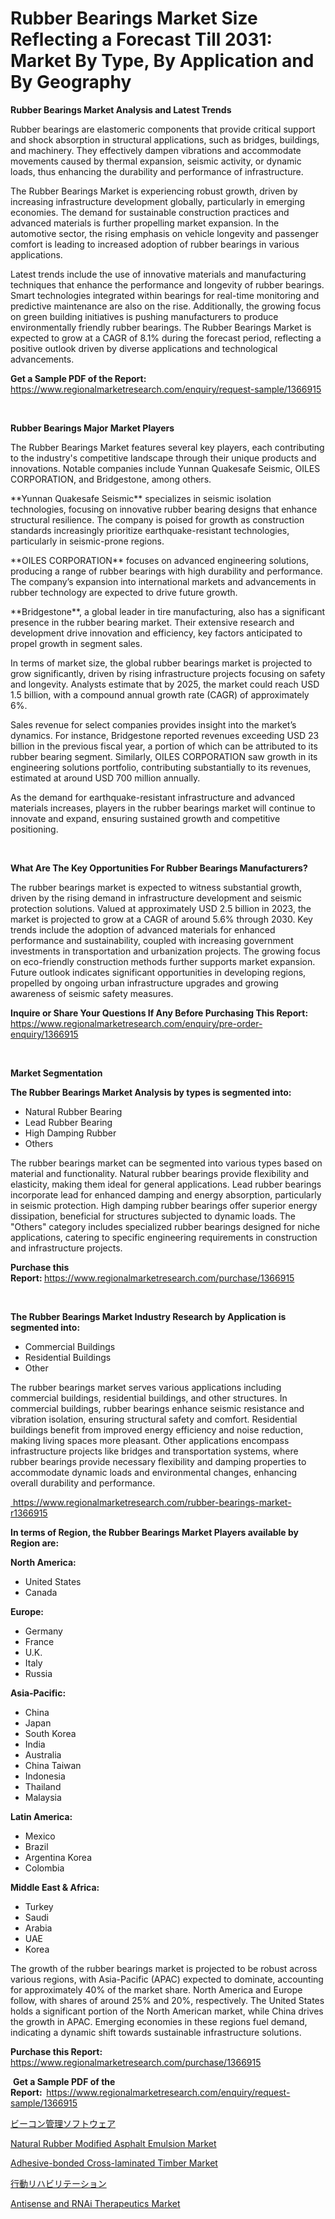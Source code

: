 <p><h1>Rubber Bearings Market Size Reflecting a Forecast Till 2031: Market By Type, By Application and By Geography</h1></p><p><strong>Rubber Bearings Market Analysis and Latest Trends</strong></p>
<p><p>Rubber bearings are elastomeric components that provide critical support and shock absorption in structural applications, such as bridges, buildings, and machinery. They effectively dampen vibrations and accommodate movements caused by thermal expansion, seismic activity, or dynamic loads, thus enhancing the durability and performance of infrastructure.</p><p>The Rubber Bearings Market is experiencing robust growth, driven by increasing infrastructure development globally, particularly in emerging economies. The demand for sustainable construction practices and advanced materials is further propelling market expansion. In the automotive sector, the rising emphasis on vehicle longevity and passenger comfort is leading to increased adoption of rubber bearings in various applications.</p><p>Latest trends include the use of innovative materials and manufacturing techniques that enhance the performance and longevity of rubber bearings. Smart technologies integrated within bearings for real-time monitoring and predictive maintenance are also on the rise. Additionally, the growing focus on green building initiatives is pushing manufacturers to produce environmentally friendly rubber bearings. The Rubber Bearings Market is expected to grow at a CAGR of 8.1% during the forecast period, reflecting a positive outlook driven by diverse applications and technological advancements.</p></p>
<p><strong>Get a Sample PDF of the Report:&nbsp;</strong> <a href="https://www.regionalmarketresearch.com/enquiry/request-sample/1366915">https://www.regionalmarketresearch.com/enquiry/request-sample/1366915</a></p>
<p>&nbsp;</p>
<p><strong>Rubber Bearings Major Market Players</strong></p>
<p><p>The Rubber Bearings Market features several key players, each contributing to the industry's competitive landscape through their unique products and innovations. Notable companies include Yunnan Quakesafe Seismic, OILES CORPORATION, and Bridgestone, among others.</p><p>**Yunnan Quakesafe Seismic** specializes in seismic isolation technologies, focusing on innovative rubber bearing designs that enhance structural resilience. The company is poised for growth as construction standards increasingly prioritize earthquake-resistant technologies, particularly in seismic-prone regions.</p><p>**OILES CORPORATION** focuses on advanced engineering solutions, producing a range of rubber bearings with high durability and performance. The company’s expansion into international markets and advancements in rubber technology are expected to drive future growth.</p><p>**Bridgestone**, a global leader in tire manufacturing, also has a significant presence in the rubber bearing market. Their extensive research and development drive innovation and efficiency, key factors anticipated to propel growth in segment sales.</p><p>In terms of market size, the global rubber bearings market is projected to grow significantly, driven by rising infrastructure projects focusing on safety and longevity. Analysts estimate that by 2025, the market could reach USD 1.5 billion, with a compound annual growth rate (CAGR) of approximately 6%.</p><p>Sales revenue for select companies provides insight into the market’s dynamics. For instance, Bridgestone reported revenues exceeding USD 23 billion in the previous fiscal year, a portion of which can be attributed to its rubber bearing segment. Similarly, OILES CORPORATION saw growth in its engineering solutions portfolio, contributing substantially to its revenues, estimated at around USD 700 million annually.</p><p>As the demand for earthquake-resistant infrastructure and advanced materials increases, players in the rubber bearings market will continue to innovate and expand, ensuring sustained growth and competitive positioning.</p></p>
<p>&nbsp;</p>
<p><strong>What Are The Key Opportunities For Rubber Bearings Manufacturers?</strong></p>
<p><p>The rubber bearings market is expected to witness substantial growth, driven by the rising demand in infrastructure development and seismic protection solutions. Valued at approximately USD 2.5 billion in 2023, the market is projected to grow at a CAGR of around 5.6% through 2030. Key trends include the adoption of advanced materials for enhanced performance and sustainability, coupled with increasing government investments in transportation and urbanization projects. The growing focus on eco-friendly construction methods further supports market expansion. Future outlook indicates significant opportunities in developing regions, propelled by ongoing urban infrastructure upgrades and growing awareness of seismic safety measures.</p></p>
<p><strong>Inquire or Share Your Questions If Any Before Purchasing This Report:</strong> <a href="https://www.regionalmarketresearch.com/enquiry/pre-order-enquiry/1366915">https://www.regionalmarketresearch.com/enquiry/pre-order-enquiry/1366915</a></p>
<p>&nbsp;</p>
<p><strong>Market Segmentation</strong></p>
<p><strong>The Rubber Bearings Market Analysis by types is segmented into:</strong></p>
<p><ul><li>Natural Rubber Bearing</li><li>Lead Rubber Bearing</li><li>High Damping Rubber</li><li>Others</li></ul></p>
<p><p>The rubber bearings market can be segmented into various types based on material and functionality. Natural rubber bearings provide flexibility and elasticity, making them ideal for general applications. Lead rubber bearings incorporate lead for enhanced damping and energy absorption, particularly in seismic protection. High damping rubber bearings offer superior energy dissipation, beneficial for structures subjected to dynamic loads. The "Others" category includes specialized rubber bearings designed for niche applications, catering to specific engineering requirements in construction and infrastructure projects.</p></p>
<p><strong>Purchase this Report:&nbsp;</strong><a href="https://www.regionalmarketresearch.com/purchase/1366915">https://www.regionalmarketresearch.com/purchase/1366915</a></p>
<p>&nbsp;</p>
<p><strong>The Rubber Bearings Market Industry Research by Application is segmented into:</strong></p>
<p><ul><li>Commercial Buildings</li><li>Residential Buildings</li><li>Other</li></ul></p>
<p><p>The rubber bearings market serves various applications including commercial buildings, residential buildings, and other structures. In commercial buildings, rubber bearings enhance seismic resistance and vibration isolation, ensuring structural safety and comfort. Residential buildings benefit from improved energy efficiency and noise reduction, making living spaces more pleasant. Other applications encompass infrastructure projects like bridges and transportation systems, where rubber bearings provide necessary flexibility and damping properties to accommodate dynamic loads and environmental changes, enhancing overall durability and performance.</p></p>
<p><a href="https://www.regionalmarketresearch.com/rubber-bearings-market-r1366915">&nbsp;https://www.regionalmarketresearch.com/rubber-bearings-market-r1366915</a></p>
<p><strong>In terms of Region, the Rubber Bearings Market Players available by Region are:</strong></p>
<p>
    <p> <strong> North America: </strong>
        <ul>
            <li>United States</li>
            <li>Canada</li>
        </ul>
        </p> 
    <p> <strong> Europe: </strong>
        <ul>
            <li>Germany</li>
            <li>France</li>
            <li>U.K.</li>
            <li>Italy</li>
            <li>Russia</li>
        </ul>
        </p> 
    <p> <strong> Asia-Pacific: </strong>
        <ul>
            <li>China</li>
            <li>Japan</li>
            <li>South Korea</li>
            <li>India</li>
            <li>Australia</li>
            <li>China Taiwan</li>
            <li>Indonesia</li>
            <li>Thailand</li>
            <li>Malaysia</li>
        </ul>
        </p> 
    <p> <strong> Latin America: </strong>
        <ul>
            <li>Mexico</li>
            <li>Brazil</li>
            <li>Argentina Korea</li>
            <li>Colombia</li>
        </ul>
        </p> 
    <p> <strong> Middle East & Africa: </strong>
        <ul>
            <li>Turkey</li>
            <li>Saudi</li>
            <li>Arabia</li>
            <li>UAE</li>
            <li>Korea</li>
        </ul>
    </p>
    </p>
<p><p>The growth of the rubber bearings market is projected to be robust across various regions, with Asia-Pacific (APAC) expected to dominate, accounting for approximately 40% of the market share. North America and Europe follow, with shares of around 25% and 20%, respectively. The United States holds a significant portion of the North American market, while China drives the growth in APAC. Emerging economies in these regions fuel demand, indicating a dynamic shift towards sustainable infrastructure solutions.</p></p>
<p><strong>Purchase this Report: </strong><a href="https://www.regionalmarketresearch.com/purchase/1366915">https://www.regionalmarketresearch.com/purchase/1366915</a></p>
<p>&nbsp;<strong>Get a Sample PDF of the Report:&nbsp;&nbsp;</strong><a href="https://www.regionalmarketresearch.com/enquiry/request-sample/1366915">https://www.regionalmarketresearch.com/enquiry/request-sample/1366915</a></p>
<p><strong></strong></p>
<p><p><a href="https://medium.com/@joanyheaney1962/%E3%83%93%E3%83%BC%E3%82%B3%E3%83%B3%E3%83%88%E7%AE%A1%E7%90%86%E3%82%BD%E3%83%95%E3%83%88%E3%82%A6%E3%82%A7%E3%82%A2%E6%A5%AD%E7%95%8C%E3%82%A4%E3%83%B3%E3%82%B5%E3%82%A4%E3%83%88%E3%83%AC%E3%83%9D%E3%83%BC%E3%83%88-%E3%83%93%E3%83%BC%E3%82%B3%E3%83%B3%E3%83%88%E7%AE%A1%E7%90%86%E3%82%BD%E3%83%95%E3%83%88%E3%82%A6%E3%82%A7%E3%82%A2%E5%B8%82%E5%A0%B4%E3%81%AE%E5%8B%95%E5%90%91-%E3%82%A2%E3%83%97%E3%83%AA%E3%82%B1%E3%83%BC%E3%82%B7%E3%83%A7%E3%83%B3-%E3%81%8A%E3%82%88%E3%81%B3%E7%AB%B6%E4%BA%89%E7%8A%B6%E6%B3%81%E3%81%AE%E5%88%86%E6%9E%90-2024%E5%B9%B4-2031%E5%B9%B4-49307935c4cd?postPublishedType=repub">ビーコン管理ソフトウェア</a></p><p><a href="https://issuu.com/reportprime-2/docs/natural-rubber-modified-asphalt-emu_514de6fb5ad808">Natural Rubber Modified Asphalt Emulsion Market</a></p><p><a href="https://issuu.com/reportprime-2/docs/adhesive-bonded-cross-laminated-tim_730dac5cc76e2b">Adhesive-bonded Cross-laminated Timber Market</a></p><p><a href="https://medium.com/@joanyheaney1962/%E8%A1%8C%E5%8B%95%E3%83%AA%E3%83%8F%E3%83%93%E3%83%AA%E3%83%86%E3%83%BC%E3%82%B7%E3%83%A7%E3%83%B3%E5%B8%82%E5%A0%B4%E3%81%AE%E4%BA%88%E6%B8%AC-%E5%B8%82%E5%A0%B4%E5%8B%95%E5%90%91%E3%81%8A%E3%82%88%E3%81%B3%E5%BD%B1%E9%9F%BF%E5%88%86%E6%9E%90-2024%E5%B9%B4-2031%E5%B9%B4-52c3767adeaf?postPublishedType=repub">行動リハビリテーション</a></p><p><a href="https://www.linkedin.com/pulse/antisense-rnai-therapeutics-industry-insights-report-r9cse?trackingId=q%2BXN3KxzQjWXoWeWlKhhyw%3D%3D">Antisense and RNAi Therapeutics Market</a></p></p>
